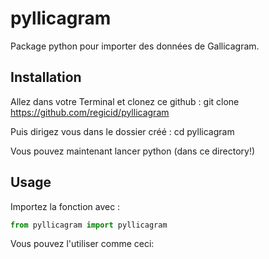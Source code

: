 # pyllicagram
Package python pour importer des données de Gallicagram.

## Installation
Allez dans votre Terminal et clonez ce github :
git clone https://github.com/regicid/pyllicagram

Puis dirigez vous dans le dossier créé :
cd pyllicagram

Vous pouvez maintenant lancer python (dans ce directory!)

## Usage
Importez la fonction avec :
```python
from pyllicagram import pyllicagram
```
 

Vous pouvez l'utiliser comme ceci:


